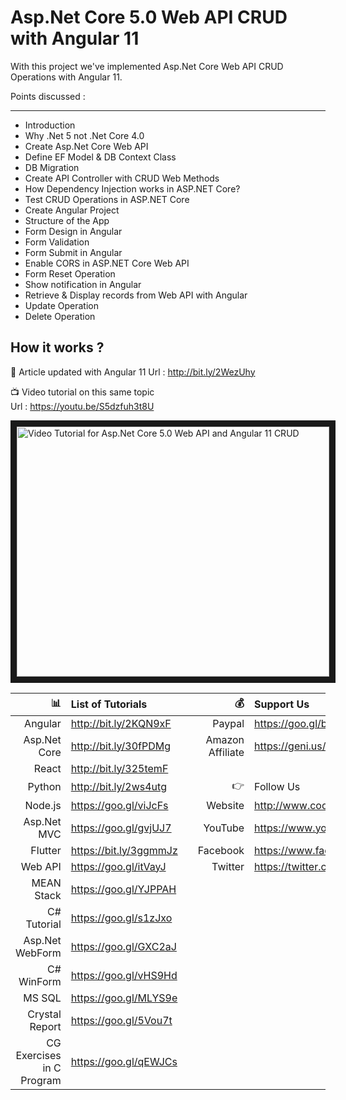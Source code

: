 # Asp.Net Core 5.0 Web API CRUD with Angular 11
With this project we've implemented Asp.Net Core Web API CRUD Operations with Angular 11.

Points discussed :
_____________________
- Introduction
- Why .Net 5 not .Net Core 4.0
- Create Asp.Net Core Web API
- Define EF Model & DB Context Class
- DB Migration
- Create API Controller with CRUD Web Methods
- How Dependency Injection works in ASP.NET Core?
- Test CRUD Operations in ASP.NET Core
- Create Angular Project
- Structure of the App
- Form Design in Angular
- Form Validation
- Form Submit in Angular
- Enable CORS in ASP.NET Core Web API
- Form Reset Operation
- Show notification in Angular
- Retrieve & Display records from Web API with Angular 
- Update Operation
- Delete Operation

 ## How it works ?
 
 :scroll: Article updated with Angular 11 
 Url : http://bit.ly/2WezUhy
 
 :tv: Video tutorial on this same topic  
 Url : https://youtu.be/S5dzfuh3t8U
 
 <a href="http://www.youtube.com/watch?feature=player_embedded&v=S5dzfuh3t8U
" target="_blank"><img src="http://img.youtube.com/vi/S5dzfuh3t8U/0.jpg" 
alt="Video Tutorial for Asp.Net Core 5.0 Web API and Angular 11 CRUD" width="500" height="400" border="10" /></a>


| :bar_chart:               |  List of Tutorials   |   | :moneybag:           | Support Us                           |
|--------------------------:|:---------------------|---|---------------------:|:-------------------------------------|
| Angular                   |http://bit.ly/2KQN9xF |   |Paypal                | https://goo.gl/bPcyXW                |
| Asp.Net Core              |http://bit.ly/30fPDMg |   |Amazon   Affiliate    | https://geni.us/JDzpE                |
| React                     |http://bit.ly/325temF |   |
| Python                    |http://bit.ly/2ws4utg |   | :point_right:        | Follow Us                            |
| Node.js                   |https://goo.gl/viJcFs |   |Website               |http://www.codaffection.com          |
| Asp.Net MVC               |https://goo.gl/gvjUJ7 |   |YouTube               |https://www.youtube.com/codaffection  |
| Flutter                   |https://bit.ly/3ggmmJz|   |Facebook              |https://www.facebook.com/codaffection |
| Web API                   |https://goo.gl/itVayJ |   |Twitter               |https://twitter.com/CodAffection      |
| MEAN Stack                |https://goo.gl/YJPPAH |   |
| C# Tutorial               |https://goo.gl/s1zJxo |   |
| Asp.Net WebForm           |https://goo.gl/GXC2aJ |   |
| C# WinForm                |https://goo.gl/vHS9Hd |   |
| MS SQL                    |https://goo.gl/MLYS9e |   |
| Crystal Report            |https://goo.gl/5Vou7t |   |
| CG Exercises in C Program |https://goo.gl/qEWJCs |   |

